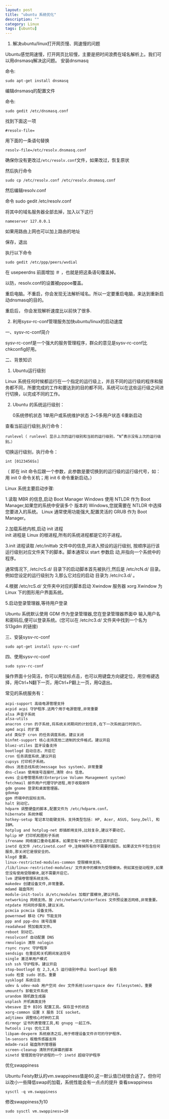 ```yaml
---
layout: post
title: "ubuntu 系统优化"
description: ""
category: Linux
tags: [ubuntu]
---
```


1. 解决ubuntu/linux打开网页慢、网速慢的问题

Ubuntu感觉网速慢，打开网页比较慢，主要是把时间浪费在域名解析上。我们可以用dnsmasq解决这问题。
安装dnsmasq

命令:

	sudo apt-get install dnsmasq

编辑dnsmasq的配置文件

命令:

	sudo gedit /etc/dnsmasq.conf

找到下面这一项
	
	#resolv-file=

用下面的一条语句替换

	resolv-file=/etc/resolv.dnsmasq.conf

确保你没有更改过`/etc/resolv.conf`文件，如果改过，恢复原状

然后执行命令

	sudo cp /etc/resolv.conf /etc/resolv.dnsmasq.conf

然后编辑resolv.conf

命令
	sudo gedit /etc/resolv.conf

将其中的域名服务器全部去掉，加入以下这行

	nameserver 127.0.0.1

如果用路由上网也可以加上路由的地址

保存，退出

执行以下命令
	
	sudo gedit /etc/ppp/peers/wvdial

在 usepeerdns 前面增加 ＃ ，也就是把这条语句覆盖掉。

以防，resolv.conf的设置被pppoe覆盖。

重启电脑。不重启，你会发现无法解析域名。所以一定要重启电脑，来达到重新启动dnsmasq的目的。

重启后， 你会发现解析速度比以前快了很多.

2. 利用sysv-rc-conf管理服务加快ubuntu/linux的启动速度

一、sysv-rc-conf简介

sysv-rc-conf是一个强大的服务管理程序，群众的意见是sysv-rc-conf比chkconfig好用。

二、背景知识

1. Ubuntu运行级别

Linux 系统任何时候都运行在一个指定的运行级上，并且不同的运行级的程序和服务都不同，所要完成的工作和要达到的目的都不同，系统可以在这些运行级之间进行切换，以完成不同的工作。

2. Ubuntu 的系统运行级别：

	0系统停机状态
	1单用户或系统维护状态
	2~5多用户状态
	6重新启动

查看当前运行级别,执行命令：

	runlevel（ runlevel 显示上次的运行级别和当前的运行级别，“N”表示没有上次的运行级别。）

切换运行级别，执行命令：
	
	int [0123456Ss]
（ 即在 init 命令后跟一个参数，此参数是要切换到的运行级的运行级代号，如：用 init 0 命令关机；用 init 6 命令重新启动。）

Linux 系统主要启动步骤:

1.读取 MBR 的信息,启动 Boot Manager
Windows 使用 NTLDR 作为 Boot Manager,如果您的系统中安装多个
版本的 Windows,您就需要在 NTLDR 中选择您要进入的系统。
Linux 通常使用功能强大,配置灵活的 GRUB 作为 Boot Manager。

2.加载系统内核,启动 init 进程  
init 进程是 Linux 的根进程,所有的系统进程都是它的子进程。

3.init 进程读取 /etc/inittab 文件中的信息,并进入预设的运行级别,
按顺序运行该运行级别对应文件夹下的脚本。脚本通常以 start 参数启
动,并指向一个系统中的程序。

通常情况下, /etc/rcS.d/ 目录下的启动脚本首先被执行,然后是
/etc/rcN.d/ 目录。例如您设定的运行级别为 3,那么它对应的启动
目录为 /etc/rc3.d/ 。

4.根据 /etc/rcS.d/ 文件夹中对应的脚本启动 Xwindow 服务器 xorg
Xwindow 为 Linux 下的图形用户界面系统。

5.启动登录管理器,等待用户登录

Ubuntu 系统默认使用 GDM 作为登录管理器,您在登录管理器界面中
输入用户名和密码后,便可以登录系统。(您可以在 /etc/rc3.d/
文件夹中找到一个名为 S13gdm 的链接)

三、安装sysv-rc-conf

	sudo apt-get install sysv-rc-conf

四、使用sysv-rc-conf

	sudo sysv-rc-conf

操作界面十分简洁，你可以用鼠标点击，也可以用键盘方向键定位，用空格键选择，用Ctrl+N翻下一页，用Ctrl+P翻上一页，用Q退出。

常见的系统服务有：

	acpi-support 高级电源管理支持
	acpid acpi 守护程序.这两个用于电源管理,非常重要
	alsa 声音子系统
	alsa-utils
	anacron cron 的子系统,将系统关闭期间的计划任务,在下一次系统运行时执行。
	apmd acpi 的扩展
	atd 类似于 cron 的任务调度系统。建议关闭
	binfmt-support 核心支持其他二进制的文件格式。建议开启
	bluez-utiles 蓝牙设备支持
	bootlogd 启动日志。开启它
	cron 任务调度系统,建议开启
	cupsys 打印机子系统。
	dbus 消息总线系统(message bus system)。非常重要
	dns-clean 使用拨号连接时,清除 dns 信息。
	evms 企业卷管理系统(Enterprise Volumn Management system)
	fetchmail 邮件用户代理守护进程,用于收取邮件
	gdm gnome 登录和桌面管理器。
	gdomap
	gpm 终端中的鼠标支持。
	halt 别动它。
	hdparm 调整硬盘的脚本,配置文件为 /etc/hdparm.conf。
	hibernate 系统休眠
	hotkey-setup 笔记本功能键支持。支持类型包括: HP, Acer, ASUS, Sony,Dell, 和 IBM。
	hotplug and hotplug-net 即插即用支持,比较复杂,建议不要动它。
	hplip HP 打印机和图形子系统
	ifrename 网络接口重命名脚本。如果您有十块网卡,您应该开启它
	inetd 在文件 /etc/inetd.conf 中,注释掉所有你不需要的服务。如果该文件不包含任何服务,那关闭它是很安全的。
	klogd 重要。
	linux-restricted-modules-common 受限模块支持。
	/lib/linux-restricted-modules/ 文件夹中的模块为受限模块。例如某些驱动程序,如果您没有使用受限模块,就不需要开启它。
	lvm 逻辑卷管理系统支持。
	makedev 创建设备文件,非常重要。
	mdamd 磁盘阵列
	module-init-tools 从/etc/modules 加载扩展模块,建议开启。
	networking 网络支持。按 /etc/network/interfaces 文件预设激活网络,非常重要。
	ntpdate 时间同步服务,建议关闭。
	pcmcia pcmcia 设备支持。
	powernowd 移动 CPU 节能支持
	ppp and ppp-dns 拨号连接
	readahead 预加载库文件。
	reboot 别动它。
	resolvconf 自动配置 DNS
	rmnologin 清除 nologin
	rsync rsync 守护程序
	sendsigs 在重启和关机期间发送信号
	single 激活单用户模式
	ssh ssh 守护程序。建议开启
	stop-bootlogd 在 2,3,4,5 运行级别中停止 bootlogd 服务
	sudo 检查 sudo 状态。重要
	sysklogd 系统日志
	udev & udev-mab 用户空间 dev 文件系统(userspace dev filesystem)。重要
	umountfs 卸载文件系统
	urandom 随机数生成器
	usplash 开机画面支持
	vbesave 显卡 BIOS 配置工具。保存显卡的状态
	xorg-common 设置 X 服务 ICE socket。
	adjtimex 调整核心时钟的工具
	dirmngr 证书列表管理工具,和 gnupg 一起工作。
	hwtools irqs 优化工具
	libpam-devperm 系统崩溃之后,用于修理设备文件许可的守护程序。
	lm-sensors 板载传感器支持
	mdadm-raid 磁盘陈列管理器
	screen-cleanup 清除开机屏幕的脚本
	xinetd 管理其他守护进程的一个 inetd 超级守护程序

优化swappiness

Ubuntu Feisty默认的vm.swappiness值是60,这一默认值已经很合适了。但你可以改小一些降低swap的加载，系统性能会有一点点的提升
查看swappiness

	sysctl -q vm.swappiness

修改swappiness为10

	sudo sysctl vm.swappiness=10
